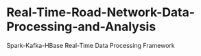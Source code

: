 # Real-Time-Road-Network-Data-Processing-and-Analysis
Spark-Kafka-HBase Real-Time Data Processing Framework
